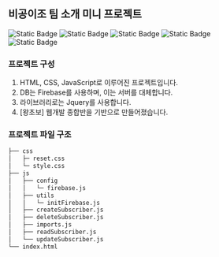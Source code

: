 ## 비공이조 팀 소개 미니 프로젝트

![Static Badge](https://img.shields.io/badge/html5-E34F26?style=for-the-badge&logo=html5&logoColor=white)
![Static Badge](https://img.shields.io/badge/css-1572B6?style=for-the-badge&logo=css3&logoColor=white)
![Static Badge](https://img.shields.io/badge/javascript-F7DF1E?style=for-the-badge&logo=javascript&logoColor=black)
![Static Badge](https://img.shields.io/badge/jquery-0769AD?style=for-the-badge&logo=jquery&logoColor=white)
![Static Badge](https://img.shields.io/badge/firebase-FFCA28?style=for-the-badge&logo=firebase&logoColor=white)

### 프로젝트 구성
1. HTML, CSS, JavaScript로 이루어진 프로젝트입니다.
2. DB는 Firebase를 사용하며, 이는 서버를 대체합니다.
3. 라이브러리로는 Jquery를 사용합니다.
4. [왕초보] 웹개발 종합반을 기반으로 만들어졌습니다.

### 프로젝트 파일 구조
```bash
├── css
│   ├─ reset.css
│   └─ style.css
├── js
│   ├── config
│   │   └─ firebase.js
│   ├── utils
│   │   └─ initFirebase.js
│   ├── createSubscriber.js
│   ├── deleteSubscriber.js
│   ├── imports.js
│   ├── readSubscriber.js
│   └── updateSubscriber.js
└── index.html
```

